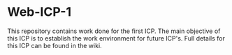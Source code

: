 # Web-ICP-1

This repository contains work done for the first ICP. The main objective of this ICP is to establish the work environment for future ICP's. Full details for this ICP can be found in the wiki.
